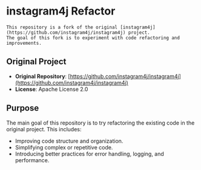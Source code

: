 
# instagram4j Refactor
```
This repository is a fork of the original [instagram4j](https://github.com/instagram4j/instagram4j) project.
The goal of this fork is to experiment with code refactoring and improvements.

```

## Original Project

- **Original Repository**: [https://github.com/instagram4j/instagram4j](https://github.com/instagram4j/instagram4j)
- **License**: Apache License 2.0

## Purpose

The main goal of this repository is to try refactoring the existing code in the original project. This includes:

- Improving code structure and organization.
- Simplifying complex or repetitive code.
- Introducing better practices for error handling, logging, and performance.
